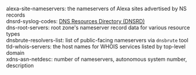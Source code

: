 alexa-site-nameservers: the nameservers of Alexa sites advertised by NS records  
dnsrd-syslog-codes: [DNS Resources Directory (DNSRD)](http://web.archive.org/web/*/www.dns.net/dnsrd/)  
dns-root-servers: root zone's nameserver record data for various resource types   
dnsbrute-resolvers-list: list of public-facing nameservers via `dnsbrute` tool  
tld-whois-servers: the host names for WHOIS services listed by top-level domain  
xdns-asn-netdesc: number of nameservers, autonomous system number, description  
